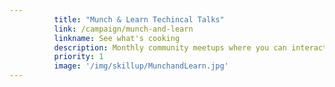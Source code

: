 ```yaml
---
          title: "Munch & Learn Techincal Talks"
          link: /campaign/munch-and-learn
          linkname: See what's cooking
          description: Monthly community meetups where you can interact with experts in popular new technologies and get your questions answered.
          priority: 1
          image: '/img/skillup/MunchandLearn.jpg'
---
```

          